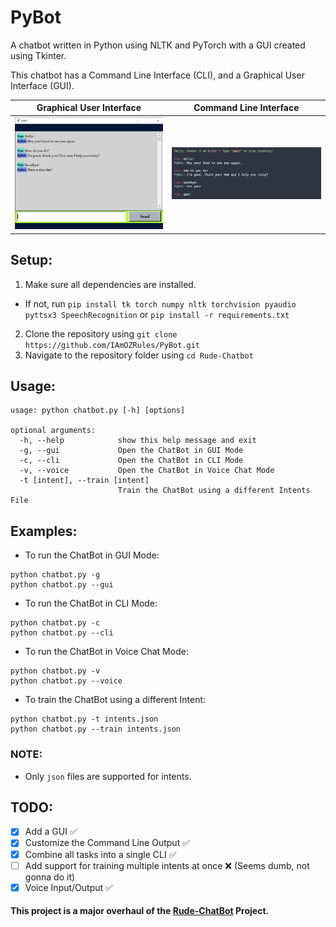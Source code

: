 # PyBot
A chatbot written in Python using NLTK and PyTorch with a GUI created using Tkinter.

This chatbot has a Command Line Interface (CLI), and a Graphical User Interface (GUI).


| **Graphical User Interface**      | **Command Line Interface**      |
|------------|-------------|
|<img width="500" src="https://raw.githubusercontent.com/IAmOZRules/PyBot/master/images/gui.png?raw=true" />|<img width="500"  src="https://raw.githubusercontent.com/IAmOZRules/PyBot/master/images/cli.png?raw=true" />|

## Setup:
1. Make sure all dependencies are installed.
- If not, run ```pip install tk torch numpy nltk torchvision pyaudio pyttsx3 SpeechRecognition``` or ```pip install -r requirements.txt```
2. Clone the repository using ```git clone https://github.com/IAmOZRules/PyBot.git```
3. Navigate to the repository folder using ```cd Rude-Chatbot```

## Usage:

```
usage: python chatbot.py [-h] [options]

optional arguments:
  -h, --help            show this help message and exit
  -g, --gui             Open the ChatBot in GUI Mode
  -c, --cli             Open the ChatBot in CLI Mode
  -v, --voice           Open the ChatBot in Voice Chat Mode
  -t [intent], --train [intent]
                        Train the ChatBot using a different Intents File
```

## Examples:
- To run the ChatBot in GUI Mode:
```
python chatbot.py -g
python chatbot.py --gui
```
- To run the ChatBot in CLI Mode:
```
python chatbot.py -c
python chatbot.py --cli
```
- To run the ChatBot in Voice Chat Mode:
```
python chatbot.py -v
python chatbot.py --voice
```
- To train the ChatBot using a different Intent:
```
python chatbot.py -t intents.json
python chatbot.py --train intents.json
```

### NOTE:
- Only ```json``` files are supported for intents.

## TODO:
- [x] Add a GUI ✅
- [x] Customize the Command Line Output ✅
- [x] Combine all tasks into a single CLI ✅
- [ ] Add support for training multiple intents at once ❌ (Seems dumb, not gonna do it)
- [x] Voice Input/Output ✅

#### This project is a major overhaul of the [Rude-ChatBot](https://github.com/IAmOZRules/Rude-Chatbot) Project.
